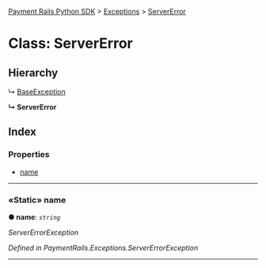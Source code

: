 [Payment Rails Python SDK](../README.md) > [Exceptions](../modules/exceptions.md) > [ServerError](../classes/exceptions.servererror.md)

# Class: ServerError

## Hierarchy

↳  [BaseException](exceptions.baseexception.md)

**↳ ServerError**

## Index

### Properties

* [name](exceptions.servererror.md#name)

---

<a id="name"></a>

### «Static» name

**●  name**:  *`string`*

*ServerErrorException*

*Defined in PaymentRails.Exceptions.ServerErrorException*

---